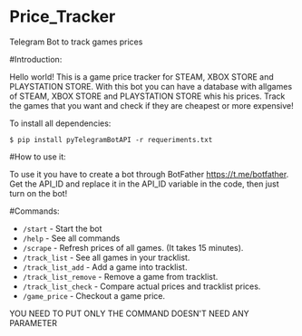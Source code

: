 # Price_Tracker
Telegram Bot to track games prices

#Introduction:

Hello world! This is a game price tracker for STEAM, XBOX STORE and PLAYSTATION STORE.
With this bot you can have a database with allgames of STEAM, XBOX STORE and PLAYSTATION STORE whis his prices.
Track the games that you want and check if they are cheapest or more expensive!

To install all dependencies:
```
$ pip install pyTelegramBotAPI -r requeriments.txt
```

#How to use it:

To use it you have to create a bot through BotFather https://t.me/botfather. Get the API_ID and replace it in the API_ID variable in the code, then just turn on the bot!

#Commands:
- `/start` - Start the bot
- `/help` - See all commands
- `/scrape` - Refresh prices of all games. (It takes 15 minutes).
- `/track_list` -  See all games in your tracklist.
- `/track_list_add` -  Add a game into tracklist.
- `/track_list_remove` - Remove a game from tracklist.
- `/track_list_check` - Compare actual prices and tracklist prices.
- `/game_price` - Checkout a game price.

YOU NEED TO PUT ONLY THE COMMAND DOESN'T NEED ANY PARAMETER
